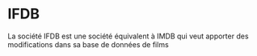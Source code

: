 # IFDB
La société IFDB est une société équivalent à IMDB qui veut apporter des modifications dans sa base de données de films
